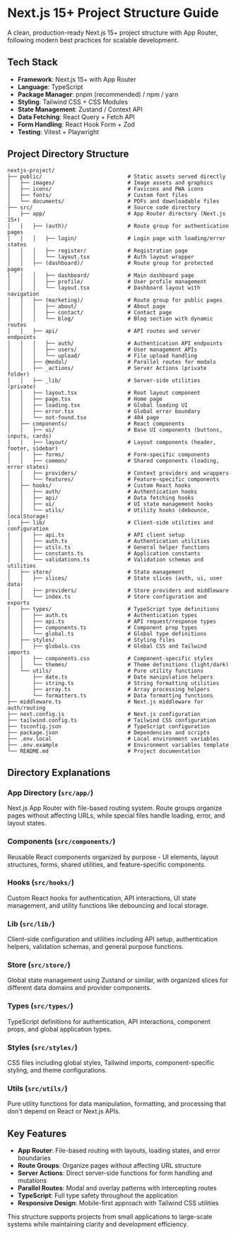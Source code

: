 # Next.js 15+ Project Structure Guide

A clean, production-ready Next.js 15+ project structure with App Router, following modern best practices for scalable development.

## Tech Stack

- **Framework**: Next.js 15+ with App Router
- **Language**: TypeScript
- **Package Manager**: pnpm (recommended) / npm / yarn
- **Styling**: Tailwind CSS + CSS Modules
- **State Management**: Zustand / Context API
- **Data Fetching**: React Query + Fetch API
- **Form Handling**: React Hook Form + Zod
- **Testing**: Vitest + Playwright

## Project Directory Structure

```
nextjs-project/
├── public/                           # Static assets served directly
│   ├── images/                       # Image assets and graphics
│   ├── icons/                        # Favicons and PWA icons
│   ├── fonts/                        # Custom font files
│   └── documents/                    # PDFs and downloadable files
├── src/                              # Source code directory
│   ├── app/                          # App Router directory (Next.js 15+)
│   │   ├── (auth)/                   # Route group for authentication pages
│   │   │   ├── login/                # Login page with loading/error states
│   │   │   ├── register/             # Registration page
│   │   │   └── layout.tsx            # Auth layout wrapper
│   │   ├── (dashboard)/              # Route group for protected pages
│   │   │   ├── dashboard/            # Main dashboard page
│   │   │   ├── profile/              # User profile management
│   │   │   └── layout.tsx            # Dashboard layout with navigation
│   │   ├── (marketing)/              # Route group for public pages
│   │   │   ├── about/                # About page
│   │   │   ├── contact/              # Contact page
│   │   │   └── blog/                 # Blog section with dynamic routes
│   │   ├── api/                      # API routes and server endpoints
│   │   │   ├── auth/                 # Authentication API endpoints
│   │   │   ├── users/                # User management APIs
│   │   │   └── upload/               # File upload handling
│   │   ├── @modal/                   # Parallel routes for modals
│   │   ├── _actions/                 # Server Actions (private folder)
│   │   ├── _lib/                     # Server-side utilities (private)
│   │   ├── layout.tsx                # Root layout component
│   │   ├── page.tsx                  # Home page
│   │   ├── loading.tsx               # Global loading UI
│   │   ├── error.tsx                 # Global error boundary
│   │   └── not-found.tsx             # 404 page
│   ├── components/                   # React components
│   │   ├── ui/                       # Base UI components (buttons, inputs, cards)
│   │   ├── layout/                   # Layout components (header, footer, sidebar)
│   │   ├── forms/                    # Form-specific components
│   │   ├── common/                   # Shared components (loading, error states)
│   │   ├── providers/                # Context providers and wrappers
│   │   └── features/                 # Feature-specific components
│   ├── hooks/                        # Custom React hooks
│   │   ├── auth/                     # Authentication hooks
│   │   ├── api/                      # Data fetching hooks
│   │   ├── ui/                       # UI state management hooks
│   │   └── utils/                    # Utility hooks (debounce, localStorage)
│   ├── lib/                          # Client-side utilities and configuration
│   │   ├── api.ts                    # API client setup
│   │   ├── auth.ts                   # Authentication utilities
│   │   ├── utils.ts                  # General helper functions
│   │   ├── constants.ts              # Application constants
│   │   └── validations.ts            # Validation schemas and utilities
│   ├── store/                        # State management
│   │   ├── slices/                   # State slices (auth, ui, user data)
│   │   ├── providers/                # Store providers and middleware
│   │   └── index.ts                  # Store configuration and exports
│   ├── types/                        # TypeScript type definitions
│   │   ├── auth.ts                   # Authentication types
│   │   ├── api.ts                    # API request/response types
│   │   ├── components.ts             # Component prop types
│   │   └── global.ts                 # Global type definitions
│   ├── styles/                       # Styling files
│   │   ├── globals.css               # Global CSS and Tailwind imports
│   │   ├── components.css            # Component-specific styles
│   │   └── themes/                   # Theme definitions (light/dark)
│   └── utils/                        # Pure utility functions
│       ├── date.ts                   # Date manipulation helpers
│       ├── string.ts                 # String formatting utilities
│       ├── array.ts                  # Array processing helpers
│       └── formatters.ts             # Data formatting functions
├── middleware.ts                     # Next.js middleware for auth/routing
├── next.config.js                    # Next.js configuration
├── tailwind.config.ts                # Tailwind CSS configuration
├── tsconfig.json                     # TypeScript configuration
├── package.json                      # Dependencies and scripts
├── .env.local                        # Local environment variables
├── .env.example                      # Environment variables template
└── README.md                         # Project documentation
```

## Directory Explanations

### App Directory (`src/app/`)
Next.js App Router with file-based routing system. Route groups organize pages without affecting URLs, while special files handle loading, error, and layout states.

### Components (`src/components/`)
Reusable React components organized by purpose - UI elements, layout structures, forms, shared utilities, and feature-specific components.

### Hooks (`src/hooks/`)
Custom React hooks for authentication, API interactions, UI state management, and utility functions like debouncing and local storage.

### Lib (`src/lib/`)
Client-side configuration and utilities including API setup, authentication helpers, validation schemas, and general purpose functions.

### Store (`src/store/`)
Global state management using Zustand or similar, with organized slices for different data domains and provider components.

### Types (`src/types/`)
TypeScript definitions for authentication, API interactions, component props, and global application types.

### Styles (`src/styles/`)
CSS files including global styles, Tailwind imports, component-specific styling, and theme configurations.

### Utils (`src/utils/`)
Pure utility functions for data manipulation, formatting, and processing that don't depend on React or Next.js APIs.

## Key Features

- **App Router**: File-based routing with layouts, loading states, and error boundaries
- **Route Groups**: Organize pages without affecting URL structure
- **Server Actions**: Direct server-side functions for form handling and mutations
- **Parallel Routes**: Modal and overlay patterns with intercepting routes
- **TypeScript**: Full type safety throughout the application
- **Responsive Design**: Mobile-first approach with Tailwind CSS utilities

This structure supports projects from small applications to large-scale systems while maintaining clarity and development efficiency.